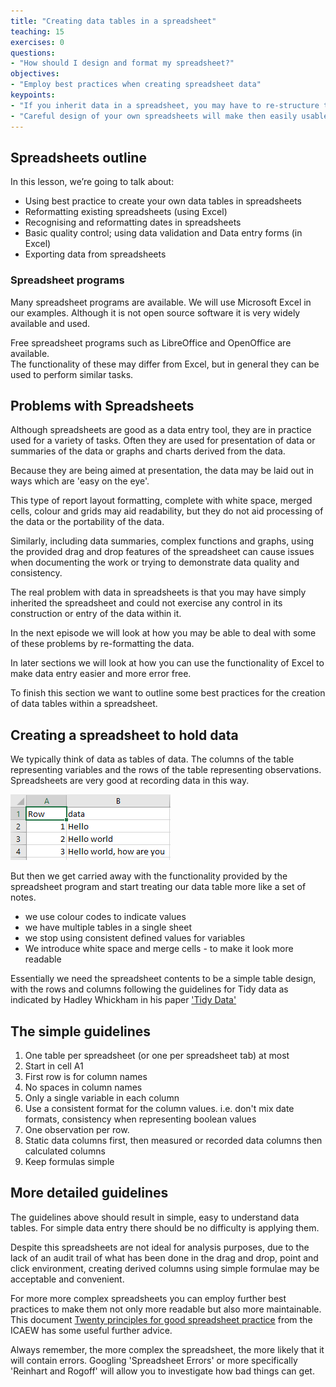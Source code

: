 ```yaml
---
title: "Creating data tables in a spreadsheet"
teaching: 15
exercises: 0
questions:
- "How should I design and format my spreadsheet?"
objectives:
- "Employ best practices when creating spreadsheet data"
keypoints:
- "If you inherit data in a spreadsheet, you may have to re-structure the data to make it usable and/or consistent "
- "Careful design of your own spreadsheets will make then easily usable and portable to other systems"
---
```



## Spreadsheets outline

In this lesson, we’re going to talk about:

- Using best practice to create your own data tables in spreadsheets 
- Reformatting existing spreadsheets (using Excel)
- Recognising and reformatting dates in spreadsheets
- Basic quality control; using data validation and Data entry forms (in Excel)
- Exporting data from spreadsheets

### Spreadsheet programs

Many spreadsheet programs are available. We will use Microsoft Excel in our examples. 
Although it is not open source software it is very widely available and used.

Free spreadsheet programs such as LibreOffice and OpenOffice are available.  
The functionality of these may differ from Excel, but in general they can be used to perform similar tasks.


## Problems with Spreadsheets

Although spreadsheets are good as a data entry tool, they are in practice used for a variety of tasks.
Often they are used for presentation of data or summaries of the data or graphs and charts derived from the data.

Because they are being aimed at presentation, the data may be laid out in ways which are 'easy on the eye'.

This type of report layout formatting, complete with white space, merged cells, colour and grids may aid 
readability, but they do not aid processing of the data or the portability of the data.

Similarly, including data summaries, complex functions and graphs, using the provided drag and drop features of 
the spreadsheet can cause issues when documenting the work or trying to demonstrate data quality and consistency.

The real problem with data in spreadsheets is that you may have simply inherited the spreadsheet and could 
not exercise any control in its construction or entry of the data within it.

In the next episode we will look at how you may be able to deal with some of these problems by re-formatting the data. 

In later sections we will look at how you can use the functionality of Excel to make data entry easier and more error free.

To finish this section we want to outline some best practices for the creation of data tables within a spreadsheet.



## Creating a spreadsheet to hold data

We typically think of data as tables of data. The columns of the table representing variables and the rows 
of the table representing observations. Spreadsheets are very good at recording data in this way.

![simple_spreadsheet](../fig/spreadsheet_simple_data_01.png)

But then we get carried away with the functionality provided by the spreadsheet program and start treating our 
data table more like a set of notes.

* we use colour codes to indicate values
* we have multiple tables in a single sheet
* we stop using consistent defined values for variables
* We introduce white space and merge cells - to make it look more readable

Essentially we need the spreadsheet contents to be a simple table design, with the rows and columns 
following the guidelines for Tidy data as indicated by Hadley Whickham in his paper ['Tidy Data'](https://www.jstatsoft.org/article/view/v059i10) 


## The simple guidelines

1. One table per spreadsheet (or one per spreadsheet tab) at most
2. Start in cell A1
3. First row is for column names
4. No spaces in column names
5. Only a single variable in each column
6. Use a consistent format for the column values. i.e. don't mix date formats, consistency when representing boolean values
7. One observation per row.
8. Static data columns first, then measured or recorded data columns then calculated columns
9. Keep formulas simple


## More detailed guidelines

The guidelines above should result in simple, easy to understand data tables. For simple data entry 
there should be no difficulty is applying them.

Despite this spreadsheets are not ideal for analysis purposes, due to the lack of an audit trail of what has been done 
in the drag and drop, point and click environment, creating derived columns using simple formulae may be acceptable
and convenient. 

For more more complex spreadsheets you can employ further best practices to make them not only more readable but also 
more maintainable. This document [Twenty principles for good spreadsheet practice](http://www.icaew.com/~/media/corporate/files/technical/information%20technology/excel%20community/166%20twenty%20principles%20for%20good%20spreadsheet%20practice.ashx)
from the ICAEW has some useful further advice.

Always remember, the more complex the spreadsheet, the more likely that it will contain errors. 
Googling 'Spreadsheet Errors' or more specifically 'Reinhart and Rogoff' will allow you to investigate how bad things can get.
